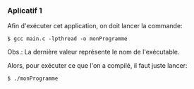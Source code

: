 ### Aplicatif 1

Afin d'exécuter cet application, on doit lancer la commande:

```shell
$ gcc main.c -lpthread -o monProgramme
```

Obs.: La dernière valeur représente le nom de l'exécutable.

Alors, pour exécuter ce que l'on a compilé, il faut juste lancer:

```shell
$ ./monProgramme
```
